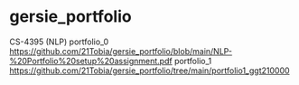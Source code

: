 # gersie_portfolio
CS-4395 (NLP)
portfolio_0 
https://github.com/21Tobia/gersie_portfolio/blob/main/NLP-%20Portfolio%20setup%20assignment.pdf
portfolio_1
https://github.com/21Tobia/gersie_portfolio/tree/main/portfolio1_ggt210000

